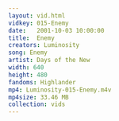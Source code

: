 ```yaml
---
layout: vid.html
vidkey: 015-Enemy
date:   2001-10-03 10:00:00
title:  Enemy
creators: Luminosity
song: Enemy
artist: Days of the New
width: 640
height: 480
fandoms: Highlander
mp4: Luminosity-015-Enemy.m4v
mp4size: 33.46 MB
collection: vids
---
```


  <div>
  
  </div>
  